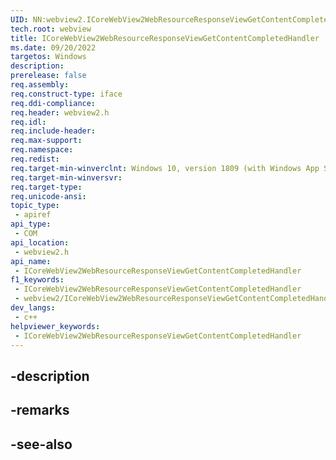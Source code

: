 ```yaml
---
UID: NN:webview2.ICoreWebView2WebResourceResponseViewGetContentCompletedHandler
tech.root: webview
title: ICoreWebView2WebResourceResponseViewGetContentCompletedHandler
ms.date: 09/20/2022
targetos: Windows
description: 
prerelease: false
req.assembly: 
req.construct-type: iface
req.ddi-compliance: 
req.header: webview2.h
req.idl: 
req.include-header: 
req.max-support: 
req.namespace: 
req.redist: 
req.target-min-winverclnt: Windows 10, version 1809 (with Windows App SDK 1.1 or later)
req.target-min-winversvr: 
req.target-type: 
req.unicode-ansi: 
topic_type:
 - apiref
api_type:
 - COM
api_location:
 - webview2.h
api_name:
 - ICoreWebView2WebResourceResponseViewGetContentCompletedHandler
f1_keywords:
 - ICoreWebView2WebResourceResponseViewGetContentCompletedHandler
 - webview2/ICoreWebView2WebResourceResponseViewGetContentCompletedHandler
dev_langs:
 - c++
helpviewer_keywords:
 - ICoreWebView2WebResourceResponseViewGetContentCompletedHandler
---
```


## -description

## -remarks

## -see-also

